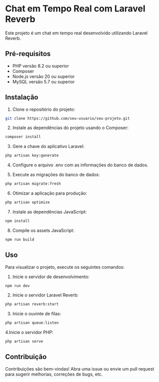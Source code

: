 # Chat em Tempo Real com Laravel Reverb

Este projeto é um chat em tempo real desenvolvido utilizando Laravel Reverb.

## Pré-requisitos

- PHP versão 8.2 ou superior
- Composer
- Node.js versão 20 ou superior
- MySQL versão 5.7 ou superior

## Instalação

1. Clone o repositório do projeto:

```bash
git clone https://github.com/seu-usuario/seu-projeto.git
```

2. Instale as dependências do projeto usando o Composer:

```bash
composer install
```

3. Gere a chave do aplicativo Laravel:

```bash
php artisan key:generate
```

4. Configure o arquivo .env com as informações do banco de dados.
   
5. Execute as migrações do banco de dados:

```bash
php artisan migrate:fresh
```

6. Otimizar a aplicação para produção:

```bash
php artisan optimize
```

7. Instale as dependências JavaScript:

```bash
npm install
```

8. Compile os assets JavaScript:

```bash
npm run build
```

## Uso

Para visualizar o projeto, execute os seguintes comandos:

1. Inicie o servidor de desenvolvimento:

```bash
npm run dev
```
2. Inicie o servidor Laravel Reverb:

```bash
php artisan reverb:start
```

3. Inicie o ouvinte de filas:
```bash
php artisan queue:listen
```

4.Inicie o servidor PHP:
```bash
php artisan serve
```

## Contribuição
Contribuições são bem-vindas! Abra uma issue ou envie um pull request para sugerir melhorias, correções de bugs, etc.



